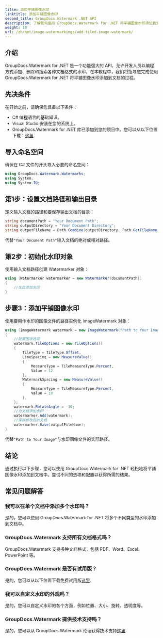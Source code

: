 ```yaml
---
title: 添加平铺图像水印
linktitle: 添加平铺图像水印
second_title: GroupDocs.Watermark .NET API
description: 了解如何使用 GroupDocs.Watermark for .NET 将平铺图像水印添加到文档中。简单、高效且可定制。
weight: 10
url: /zh/net/image-watermarkings/add-tiled-image-watermark/
---
```

## 介绍
GroupDocs.Watermark for .NET 是一个功能强大的 API，允许开发人员以编程方式添加、删除和搜索各种文档格式的水印。在本教程中，我们将指导您完成使用 GroupDocs.Watermark for .NET 将平铺图像水印添加到文档的过程。
## 先决条件
在开始之前，请确保您具备以下条件：
- C# 编程语言的基础知识。
- Visual Studio 安装在您的系统上。
- GroupDocs.Watermark for .NET 库已添加到您的项目中。您可以从以下位置下载：[这里](https://releases.groupdocs.com/Watermark/net/).

## 导入命名空间
确保在 C# 文件的开头导入必要的命名空间：
```csharp
using GroupDocs.Watermark.Watermarks;
using System;
using System.IO;
```
## 第1步：设置文档路径和输出目录
定义输入文档的路径和要保存输出文档的目录：
```csharp
string documentPath = "Your Document Path";
string outputDirectory = "Your Document Directory";
string outputFileName = Path.Combine(outputDirectory, Path.GetFileName(documentPath));
```
代替`"Your Document Path"`输入文档的绝对或相对路径。
## 第2步：初始化水印对象
使用输入文档路径创建 Watermarker 对象：
```csharp
using (Watermarker watermarker = new Watermarker(documentPath))
{
    //在此添加水印
}
```
## 步骤3：添加平铺图像水印
使用要用作水印的图像文件的路径实例化 ImageWatermark 对象：
```csharp
using (ImageWatermark watermark = new ImageWatermark("Path to Your Image"))
{
    //配置图块选项
    watermark.TileOptions = new TileOptions()
    {
        TileType = TileType.Offset,
        LineSpacing = new MeasureValue()
        {
            MeasureType = TileMeasureType.Percent,
            Value = 12
        },
        WatermarkSpacing = new MeasureValue()
        {
            MeasureType = TileMeasureType.Percent,
            Value = 10
        },
    };
    watermark.RotateAngle = -30;
    //为文档添加水印
    watermarker.Add(watermark);
    //保存修改后的文档
    watermarker.Save(outputFileName);
}
```
代替`"Path to Your Image"`与水印图像文件的实际路径。

## 结论
通过执行以下步骤，您可以使用 GroupDocs.Watermark for .NET 轻松地将平铺图像水印添加到文档中。尝试不同的选项和配置以获得所需的结果。
## 常见问题解答
### 我可以在单个文档中添加多个水印吗？
是的，您可以使用 GroupDocs.Watermark for .NET 将多个不同类型的水印添加到文档中。
### GroupDocs.Watermark 支持所有文档格式吗？
GroupDocs.Watermark 支持多种文档格式，包括 PDF、Word、Excel、PowerPoint 等。
### GroupDocs.Watermark 是否有试用版？
是的，您可以从以下位置下载免费试用版[这里](https://releases.groupdocs.com/).
### 我可以自定义水印的外观吗？
是的，您可以自定义水印的各个方面，例如位置、大小、旋转、透明度等。
### GroupDocs.Watermark 提供技术支持吗？
是的，您可以从 GroupDocs.Watermark 论坛获得技术支持[这里](https://forum.groupdocs.com/c/watermark/19).